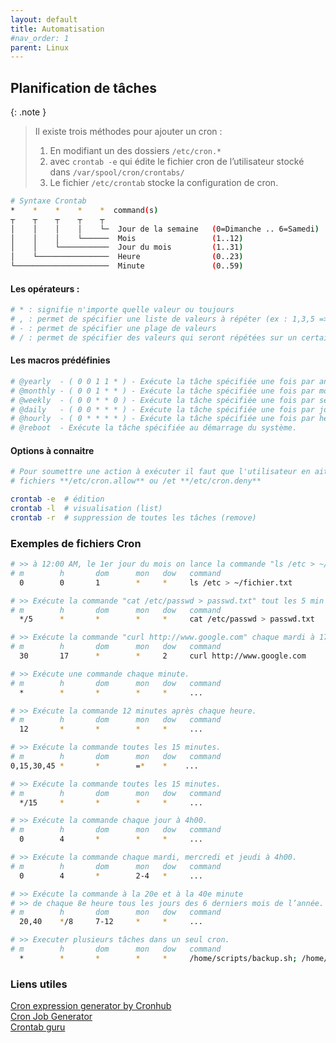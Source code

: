 ```yaml
---
layout: default
title: Automatisation
#nav_order: 1
parent: Linux
---
```


## Planification de tâches

{: .note }

> Il existe trois méthodes pour ajouter un cron :
>
> 1.  En modifiant un des dossiers `/etc/cron.*`
> 2.  avec `crontab -e` qui édite le fichier cron de l’utilisateur stocké dans `/var/spool/cron/crontabs/`
> 3.  Le fichier `/etc/crontab` stocke la configuration de cron.

```bash
# Syntaxe Crontab
*    *    *    *    *  command(s)
┬    ┬    ┬    ┬    ┬
│    │    │    │    └─  Jour de la semaine   (0=Dimanche .. 6=Samedi)
│    │    │    └──────  Mois                 (1..12)
│    │    └───────────  Jour du mois         (1..31)
│    └────────────────  Heure                (0..23)
└─────────────────────  Minute               (0..59)
```

#### Les opérateurs :

```bash
# * : signifie n'importe quelle valeur ou toujours
# , : permet de spécifier une liste de valeurs à répéter (ex : 1,3,5 => 1h, 3h, 5h)
# - : permet de spécifier une plage de valeurs
# / : permet de spécifier des valeurs qui seront répétées sur un certain intervalle entre elles
```

#### Les macros prédéfinies

```bash
# @yearly  - ( 0 0 1 1 * ) - Exécute la tâche spécifiée une fois par an à minuit le 1er janvier.
# @monthly - ( 0 0 1 * * ) - Exécute la tâche spécifiée une fois par mois à minuit le premier jour du mois.
# @weekly  - ( 0 0 * * 0 ) - Exécute la tâche spécifiée une fois par semaine à minuit le dimanche.
# @daily   - ( 0 0 * * * ) - Exécute la tâche spécifiée une fois par jour à minuit.
# @hourly  - ( 0 * * * * ) - Exécute la tâche spécifiée une fois par heure au début de l'heure.
# @reboot  - Exécute la tâche spécifiée au démarrage du système.
```

#### Options à connaitre

```bash
# Pour soumettre une action à exécuter il faut que l'utilisateur en ait la permission
# fichiers **/etc/cron.allow** ou /et **/etc/cron.deny**

crontab -e  # édition
crontab -l  # visualisation (list)
crontab -r  # suppression de toutes les tâches (remove)
```

### Exemples de fichiers Cron

```bash
# >> à 12:00 AM, le 1er jour du mois on lance la commande "ls /etc > ~/fichier.txt"
# m        h       dom      mon   dow   command
  0        0       1        *     *     ls /etc > ~/fichier.txt
```

```bash
# >> Exécute la commande "cat /etc/passwd > passwd.txt" tout les 5 min tous les jours
# m        h       dom      mon   dow   command
  */5      *       *        *     *     cat /etc/passwd > passwd.txt
```

```bash
# >> Exécute la commande "curl http://www.google.com" chaque mardi à 17h30
# m        h       dom      mon   dow   command
  30       17      *        *     2     curl http://www.google.com
```

```bash
# >> Exécute une commande chaque minute.
# m        h       dom      mon   dow   command
  *        *       *        *     *     ...
```

```bash
# >> Exécute la commande 12 minutes après chaque heure.
# m        h       dom      mon   dow   command
  12       *       *        *     *     ...
```

```bash
# >> Exécute la commande toutes les 15 minutes.
# m        h       dom      mon   dow   command
0,15,30,45 *       *        =*    *    ...
```

```bash
# >> Exécute la commande toutes les 15 minutes.
# m        h       dom      mon   dow   command
  */15     *       *        *     *     ...
```

```bash
# >> Exécute la commande chaque jour à 4h00.
# m        h       dom      mon   dow   command
  0        4       *        *     *     ...
```

```bash
# >> Exécute la commande chaque mardi, mercredi et jeudi à 4h00.
# m        h       dom      mon   dow   command
  0        4       *        2-4   *     ...
```

```bash
# >> Exécute la commande à la 20e et à la 40e minute
# >> de chaque 8e heure tous les jours des 6 derniers mois de l’année.
# m        h       dom      mon   dow   command
  20,40    */8     7-12     *     *     ...
```

```bash
# >> Executer plusieurs tâches dans un seul cron.
# m        h       dom      mon   dow   command
  *        *       *        *     *     /home/scripts/backup.sh; /home/scripts/scritp.sh
```

### Liens utiles

[Cron expression generator by Cronhub](https://crontab.cronhub.io/) <br/>
[Cron Job Generator](https://www.generateit.net/cron-job/) <br/>
[Crontab guru](https://crontab.guru/) <br/>
